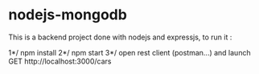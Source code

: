 # nodejs-mongodb
This is a backend project done with nodejs and expressjs, to run it :

1*/ npm install
2*/ npm start
3*/ open rest client (postman...) and launch GET http://localhost:3000/cars
